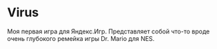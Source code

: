 # Virus
 
Моя первая игра для Яндекс.Игр. Представляет собой что-то вроде очень глубокого ремейка игры Dr. Mario для NES.
